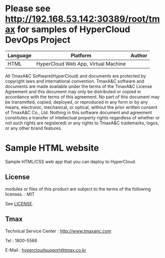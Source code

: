 # Please see  http://192.168.53.142:30389/root/tmax for samples of HyperCloud DevOps Project

| Language | Platform | Author |
| -------- | --------|--------|
| HTML |  HyperCloud Web App, Virtual Machine| |


All TmaxA&C Software(HyperCloud) and documents are protected by copyright laws and international convention. TmaxA&C software and documents are made available under the terms of the TmaxA&C License Agreement and this document may only be distributed or copied in accordance with the terms of this agreement. No part of this document may be transmitted, copied, deployed, or reproduced in any form or by any means, electronic, mechanical, or optical, without the prior written consent of TmaxA&C Co., Ltd. Nothing in this software document and agreement constitutes a transfer of intellectual property rights regardless of whether or not such rights are registered) or any rights to TmaxA&C trademarks, logos, or any other brand features.

# Sample HTML website 

Sample HTML/CSS web app that you can deploy to HyperCloud. 

## License

modules or files of this product are subject to the terms of the following licenses. : MIT

See [LICENSE](LICENSE).

## Tmax

Technical Service Center : http://www.tmaxanc.com

Tel : 1800-5566

E-Mail : hypercloudsupport@tmax.co.kr

